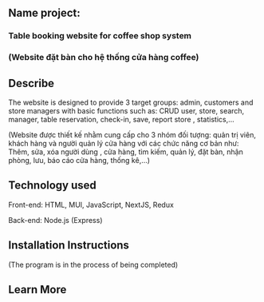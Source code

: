 ## Name project: 
### Table booking website for coffee shop system
### (Website đặt bàn cho hệ thống cửa hàng coffee)

## Describe
The website is designed to provide 3 target groups: admin, customers and store managers with basic functions such as: CRUD user, store, search, manager, table reservation, check-in, save, report store , statistics,...

(Website được thiết kế nhằm cung cấp cho 3 nhóm đối tượng: quản trị viên, khách hàng và người quản lý cửa hàng với các chức năng cơ bản như: Thêm, sửa, xóa người dùng , cửa hàng, tìm kiếm, quản lý, đặt bàn, nhận phòng, lưu, báo cáo cửa hàng, thống kê,...)

## Technology used
Front-end: HTML, MUI, JavaScript, NextJS, Redux

Back-end: Node.js (Express)

## Installation Instructions
(The program is in the process of being completed)


## Learn More
